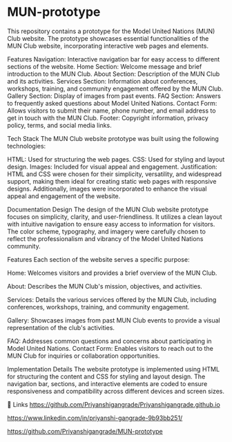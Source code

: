 # MUN-prototype


This repository contains a prototype for the Model United Nations (MUN) Club website. The prototype showcases essential functionalities of the MUN Club website, incorporating interactive web pages and elements.

Features
Navigation: Interactive navigation bar for easy access to different sections of the website. Home Section: Welcome message and brief introduction to the MUN Club. About Section: Description of the MUN Club and its activities. Services Section: Information about conferences, workshops, training, and community engagement offered by the MUN Club. Gallery Section: Display of images from past events. FAQ Section: Answers to frequently asked questions about Model United Nations. Contact Form: Allows visitors to submit their name, phone number, and email address to get in touch with the MUN Club. Footer: Copyright information, privacy policy, terms, and social media links.

Tech Stack
The MUN Club website prototype was built using the following technologies:

HTML: Used for structuring the web pages. CSS: Used for styling and layout design. Images: Included for visual appeal and engagement. Justification: HTML and CSS were chosen for their simplicity, versatility, and widespread support, making them ideal for creating static web pages with responsive designs. Additionally, images were incorporated to enhance the visual appeal and engagement of the website.

Documentation
Design The design of the MUN Club website prototype focuses on simplicity, clarity, and user-friendliness. It utilizes a clean layout with intuitive navigation to ensure easy access to information for visitors. The color scheme, typography, and imagery were carefully chosen to reflect the professionalism and vibrancy of the Model United Nations community.

Features Each section of the website serves a specific purpose:

Home: Welcomes visitors and provides a brief overview of the MUN Club.

About: Describes the MUN Club's mission, objectives, and activities.

Services: Details the various services offered by the MUN Club, including conferences, workshops, training, and community engagement.

Gallery: Showcases images from past MUN Club events to provide a visual representation of the club's activities.

FAQ: Addresses common questions and concerns about participating in Model United Nations. Contact Form: Enables visitors to reach out to the MUN Club for inquiries or collaboration opportunities.

Implementation Details The website prototype is implemented using HTML for structuring the content and CSS for styling and layout design. The navigation bar, sections, and interactive elements are coded to ensure responsiveness and compatibility across different devices and screen sizes.

🔗 Links
https://github.com/Priyanshigangrade/Priyanshigangrade.github.io

https://www.linkedin.com/in/priyanshi-gangrade-9b93bb251/

https://github.com/Priyanshigangrade/MUN-prototype

